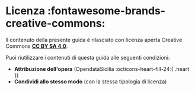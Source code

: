 # Licenza :fontawesome-brands-creative-commons:

Il contenuto della presente guida è rilasciato con licenza aperta Creative Commons [**CC BY SA 4.0**](https://creativecommons.org/licenses/by-sa/4.0/deed.it).

Puoi riutilizzare i contenuti di questa guida alle seguenti condizioni:

   - **Attribuzione dell'opera** (OpendataSicilia :octicons-heart-fill-24:{ .heart })
   - **Condividi allo stesso modo** (con la stessa tipologia di licenza)
